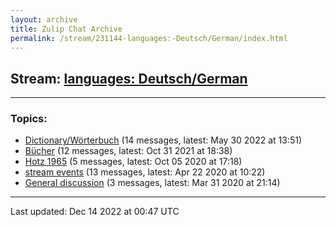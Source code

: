 ```yaml
---
layout: archive
title: Zulip Chat Archive
permalink: /stream/231144-languages:-Deutsch/German/index.html
---
```


## Stream: [languages: Deutsch/German](https://mattecapu.github.io/ct-zulip-archive/stream/231144-languages:-Deutsch/German/index.html)
---

### Topics:

* [Dictionary/Wörterbuch](topic/topic_Dictionary.2FW.C3.B6rterbuch.html) (14 messages, latest: May 30 2022 at 13:51)
* [Bücher](topic/topic_B.C3.BCcher.html) (12 messages, latest: Oct 31 2021 at 18:38)
* [Hotz 1965](topic/topic_Hotz.201965.html) (5 messages, latest: Oct 05 2020 at 17:18)
* [stream events](topic/topic_stream.20events.html) (13 messages, latest: Apr 22 2020 at 10:22)
* [General discussion](topic/topic_General.20discussion.html) (3 messages, latest: Mar 31 2020 at 21:14)

<hr><p>Last updated: Dec 14 2022 at 00:47 UTC</p>